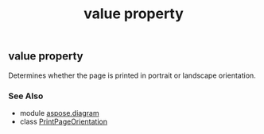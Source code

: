 ﻿---
title: value property
second_title: Aspose.Diagram for Python via .NET API References
description: 
type: docs
weight: 40
url: /python-net/aspose.diagram/printpageorientation/value/
is_root: false
---

## value property


Determines whether the page is printed in portrait or landscape orientation.

### See Also
* module [aspose.diagram](../../)
* class [PrintPageOrientation](/diagram/python-net/aspose.diagram/printpageorientation)
